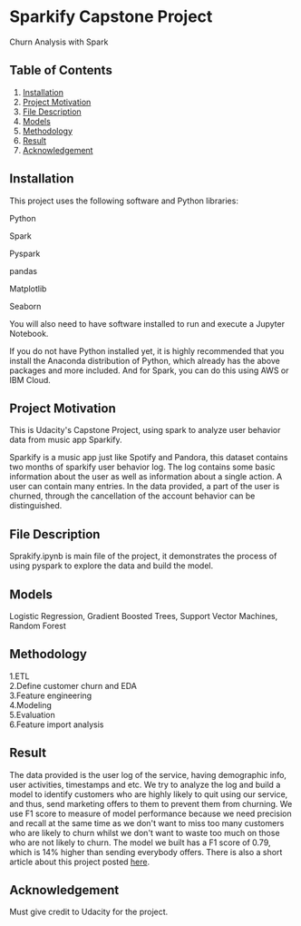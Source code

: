 # Sparkify Capstone Project
Churn Analysis with Spark

## Table of Contents
1. [Installation](#Installation)
2. [Project Motivation](#Project-Motivation)
3. [File Description](#File-Description)
4. [Models](#Models)
5. [Methodology](#Methodology)
6. [Result](#Result)
7. [Acknowledgement](#Acknowledgement)

## Installation

This project uses the following software and Python libraries:

Python  

Spark  

Pyspark  

pandas  

Matplotlib  

Seaborn

You will also need to have software installed to run and execute a Jupyter Notebook.

If you do not have Python installed yet, it is highly recommended that you install the Anaconda distribution of Python, which already 
has the above packages and more included. And for Spark, you can do this using AWS or IBM Cloud.

## Project Motivation

This is Udacity's Capstone Project, using spark to analyze user behavior data from music app Sparkify.

Sparkify is a music app just like Spotify and Pandora, this dataset contains two months of sparkify user behavior log. 
The log contains some basic information about the user as well as information about a single action. A user can contain many entries. 
In the data provided, a part of the user is churned, through the cancellation of the account behavior can be distinguished.

## File Description

Sprakify.ipynb is main file of the project, it demonstrates the process of using pyspark to explore the data and build the model.

## Models

Logistic Regression, Gradient Boosted Trees, Support Vector Machines, Random Forest

## Methodology

1.ETL  
2.Define customer churn and EDA  
3.Feature engineering  
4.Modeling  
5.Evaluation  
6.Feature import analysis  


## Result

The data provided is the user log of the service, having demographic info, user activities, timestamps and etc. 
We try to analyze the log and build a model to identify customers who are highly likely to quit using our service, and thus,
send marketing offers to them to prevent them from churning. We use F1 score to measure of model performance because we need 
precision and recall at the same time as we don't want to miss too many customers who are likely to churn whilst we don't want 
to waste too much on those who are not likely to churn. The model we built has a F1 score of 0.79, which is 14% higher than sending 
everybody offers. There is also a short article about this project posted [here](https://medium.com/@harshalkulkarni92/pyspark-for-churn-analysis-7622fd4a564c).

## Acknowledgement

Must give credit to Udacity for the project.
